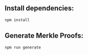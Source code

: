 ## Install dependencies:

```bash
npm install
```

## Generate Merkle Proofs:

```bash
npm run generate
```
